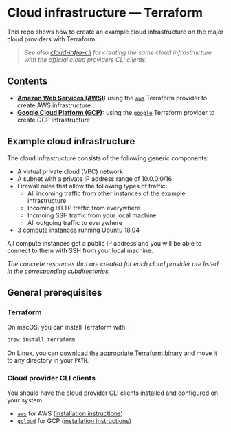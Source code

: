 # Cloud infrastructure — Terraform

This repo shows how to create an example cloud infrastructure on the major cloud providers with Terraform.

> _See also [cloud-infra-cli](https://github.com/weibeld/cloud-infra-terraform) for creating the same cloud infrastructure with the official cloud providers CLI clients._

## Contents

- **[Amazon Web Services (AWS)](aws/README.md):** using the [`aws`](https://www.terraform.io/docs/providers/aws/index.html) Terraform provider to create AWS infrastructure
- **[Google Cloud Platform (GCP)](gcp/README.md):** using the [`google`](https://www.terraform.io/docs/providers/google/index.html) Terraform provider to create GCP infrastructure

## Example cloud infrastructure

The cloud infrastructure consists of the following generic components:

- A virtual private cloud (VPC) network
- A subnet with a private IP address range of 10.0.0.0/16
- Firewall rules that allow the following types of traffic:
    - All incoming traffic from other instances of the example infrastructure
    - Incoming HTTP traffic from everywhere
    - Incmoing SSH traffic from your local machine
    - All outgoing traffic to everywhere
- 3 compute instances running Ubuntu 18.04

All compute instances get a public IP address and you will be able to connect to them with SSH from your local machine.

_The concrete resources that are created for each cloud provider are listed in the corresponding subdirectories._

## General prerequisites

### Terraform

On macOS, you can install Terraform with:

```bash
brew install terraform
```

On Linux, you can [download the appropriate Terraform binary](https://www.terraform.io/downloads.html) and move it to any directory in your `PATH`.

### Cloud provider CLI clients

You should have the cloud provider CLI clients installed and configured on your system:

- [`aws`](https://aws.amazon.com/cli/) for AWS ([installation instructions](https://docs.aws.amazon.com/cli/latest/userguide/cli-chap-install.html))
- [`gcloud`](https://cloud.google.com/sdk/gcloud) for GCP ([installation instructions](https://cloud.google.com/sdk/gcloud#downloading_the_gcloud_command-line_tool))
